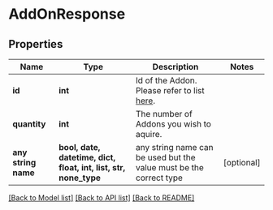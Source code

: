 # AddOnResponse


## Properties
Name | Type | Description | Notes
------------ | ------------- | ------------- | -------------
**id** | **int** | Id of the Addon. Please refer to list [here](https://contabo.com/en/product-list/?show_ids&#x3D;true). | 
**quantity** | **int** | The number of Addons you wish to aquire. | 
**any string name** | **bool, date, datetime, dict, float, int, list, str, none_type** | any string name can be used but the value must be the correct type | [optional]

[[Back to Model list]](../README.md#documentation-for-models) [[Back to API list]](../README.md#documentation-for-api-endpoints) [[Back to README]](../README.md)


